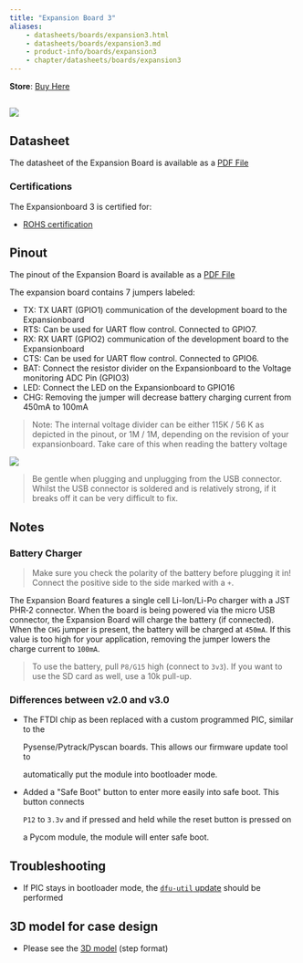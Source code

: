 ```yaml
---
title: "Expansion Board 3"
aliases:
    - datasheets/boards/expansion3.html
    - datasheets/boards/expansion3.md
    - product-info/boards/expansion3
    - chapter/datasheets/boards/expansion3
---
```

**Store**: [Buy Here](https://pycom.io/product/expansion-board-3-0/)

## ![](/gitbook/assets/expansion3.png)

## Datasheet

The datasheet of the Expansion Board is available as a [PDF File](/gitbook/assets/expansion3-specsheet-1.pdf)

### Certifications
The Expansionboard 3 is certified for:
* [ROHS certification](/gitbook/assets/RoHs_declarations/RoHS-for-Expansion-Board(8286-00033P)-20190523.pdf)

## Pinout

The pinout of the Expansion Board is available as a [PDF File](/gitbook/assets/expansion3-pinout.pdf)

The expansion board contains 7 jumpers labeled:
- TX: TX UART (GPIO1) communication of the development board to the Expansionboard
- RTS: Can be used for UART flow control. Connected to GPIO7. 
- RX: RX UART (GPIO2) communication of the development board to the Expansionboard
- CTS: Can be used for UART flow control. Connected to GPIO6.
- BAT: Connect the resistor divider on the Expansionboard to the Voltage monitoring ADC Pin (GPIO3)
- LED: Connect the LED on the Expansionboard to GPIO16
- CHG: Removing the jumper will decrease battery charging current from 450mA to 100mA

> Note: The internal voltage divider can be either 115K / 56 K as depicted in the pinout, or 1M / 1M, depending on the revision of your expansionboard. Take care of this when reading the battery voltage

![](/gitbook/assets/expansion3-pinout-1.png)

> Be gentle when plugging and unplugging from the USB connector. Whilst the USB connector is soldered and is relatively strong, if it breaks off it can be very difficult to fix.
## Notes
### Battery Charger
> Make sure you check the polarity of the battery before plugging it in! Connect the positive side to the side marked with a `+`. 

The Expansion Board features a single cell Li-Ion/Li-Po charger with a JST PHR‑2 connector. When the board is being powered via the micro USB connector, the Expansion Board will charge the battery (if connected). When the `CHG` jumper is present, the battery will be charged at `450mA`. If this value is too high for your application, removing the jumper lowers the charge current to `100mA`.

> To use the battery, pull `P8/G15` high (connect to `3v3`). If you want to use the SD card as well, use a 10k pull-up.

### Differences between v2.0 and v3.0

* The FTDI chip as been replaced with a custom programmed PIC, similar to the

  Pysense/Pytrack/Pyscan boards. This allows our firmware update tool to

  automatically put the module into bootloader mode.

* Added a "Safe Boot" button to enter more easily into safe boot. This button connects

  `P12` to `3.3v` and if pressed and held while the reset button is pressed on

  a Pycom module, the module will enter safe boot.

## Troubleshooting

* If PIC stays in bootloader mode, the [`dfu-util` update](/updatefirmware/expansionboard/) should be performed

## 3D model for case design

* Please see the [3D model](/gitbook/assets/Expansion_Board_3D.step) (step format)

